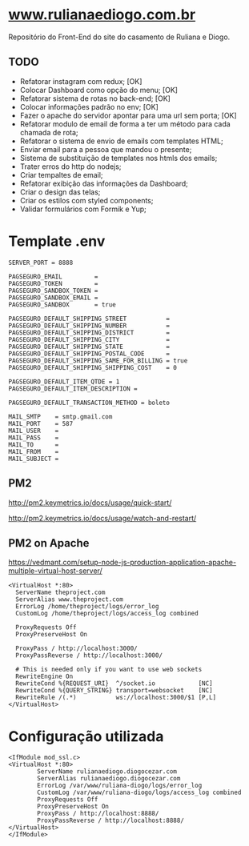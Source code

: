 # www.rulianaediogo.com.br
Repositório do Front-End do site do casamento de Ruliana e Diogo.

## TODO

* Refatorar instagram com redux; [OK]
* Colocar Dashboard como opção do menu; [OK]
* Refatorar sistema de rotas no back-end; [OK]
* Colocar informações padrão no env; [OK]
* Fazer o apache do servidor apontar para uma url sem porta; [OK]
* Refatorar modulo de email de forma a ter um método para cada chamada de rota;
* Refatorar o sistema de envio de emails com templates HTML;
* Enviar email para a pessoa que mandou o presente;
* Sistema de substituição de templates nos htmls dos emails;
* Trater erros do http do nodejs;
* Criar tempaltes de email;
* Refatorar exibição das informações da Dashboard;
* Criar o design das telas;
* Criar os estilos com styled components;
* Validar formulários com Formik e Yup;

# Template .env

```
SERVER_PORT = 8888

PAGSEGURO_EMAIL         = 
PAGSEGURO_TOKEN         = 
PAGSEGURO_SANDBOX_TOKEN = 
PAGSEGURO_SANDBOX_EMAIL = 
PAGSEGURO_SANDBOX       = true

PAGSEGURO_DEFAULT_SHIPPING_STREET           = 
PAGSEGURO_DEFAULT_SHIPPING_NUMBER           = 
PAGSEGURO_DEFAULT_SHIPPING_DISTRICT         = 
PAGSEGURO_DEFAULT_SHIPPING_CITY             = 
PAGSEGURO_DEFAULT_SHIPPING_STATE            = 
PAGSEGURO_DEFAULT_SHIPPING_POSTAL_CODE      = 
PAGSEGURO_DEFAULT_SHIPPING_SAME_FOR_BILLING = true
PAGSEGURO_DEFAULT_SHIPPING_SHIPPING_COST    = 0

PAGSEGURO_DEFAULT_ITEM_QTDE = 1
PAGSEGURO_DEFAULT_ITEM_DESCRIPTION = 

PAGSEGURO_DEFAULT_TRANSACTION_METHOD = boleto

MAIL_SMTP    = smtp.gmail.com
MAIL_PORT    = 587
MAIL_USER    = 
MAIL_PASS    = 
MAIL_TO      = 
MAIL_FROM    = 
MAIL_SUBJECT = 

```

## PM2

http://pm2.keymetrics.io/docs/usage/quick-start/

http://pm2.keymetrics.io/docs/usage/watch-and-restart/

## PM2 on Apache

https://vedmant.com/setup-node-js-production-application-apache-multiple-virtual-host-server/

```
<VirtualHost *:80>
  ServerName theproject.com
  ServerAlias www.theproject.com
  ErrorLog /home/theproject/logs/error_log
  CustomLog /home/theproject/logs/access_log combined
 
  ProxyRequests Off
  ProxyPreserveHost On
 
  ProxyPass / http://localhost:3000/
  ProxyPassReverse / http://localhost:3000/
 
  # This is needed only if you want to use web sockets
  RewriteEngine On
  RewriteCond %{REQUEST_URI}  ^/socket.io            [NC]
  RewriteCond %{QUERY_STRING} transport=websocket    [NC]
  RewriteRule /(.*)           ws://localhost:3000/$1 [P,L]
</VirtualHost>
```

# Configuração utilizada

```
<IfModule mod_ssl.c>
<VirtualHost *:80>
        ServerName rulianaediogo.diogocezar.com
        ServerAlias rulianaediogo.diogocezar.com
        ErrorLog /var/www/ruliana-diogo/logs/error_log
        CustomLog /var/www/ruliana-diogo/logs/access_log combined
        ProxyRequests Off
        ProxyPreserveHost On
        ProxyPass / http://localhost:8888/
        ProxyPassReverse / http://localhost:8888/
</VirtualHost>
</IfModule>
```